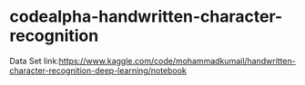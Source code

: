 # codealpha-handwritten-character-recognition
Data Set link:https://www.kaggle.com/code/mohammadkumail/handwritten-character-recognition-deep-learning/notebook


